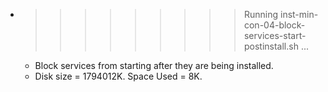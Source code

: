 * >>>>>>>>> Running inst-min-con-04-block-services-start-postinstall.sh ...
  * Block services from starting after they are being installed.
  * Disk size = 1794012K. Space Used = 8K.
